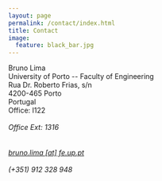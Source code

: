 ```yaml
---
layout: page
permalink: /contact/index.html
title: Contact
image:
  feature: black_bar.jpg
---
```


Bruno Lima <br/>
University of Porto -- Faculty of Engineering<br/>
Rua Dr. Roberto Frias, s/n<br/> 
4200-465 Porto<br/>
Portugal<br/>
Office: I122<br/>
<br/>
<i class="icon-phone" /> Office Ext: 1316<br/>
<br/>
<br/>
<a href="mailto:bruno.lima@fe.up.pt"><i class="icon-mail"></i> bruno.lima [at] fe.up.pt</a><br/>
<br/>
<i class="icon-phone" /> (+351) 912 328 948<br/>


